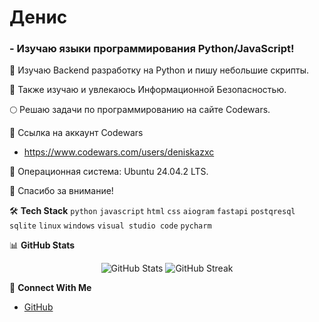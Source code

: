 # Денис
### - Изучаю языки программирования Python/JavaScript!

🐍 Изучаю Backend разработку на Python и пишу небольшие скрипты.

🌋 Также изучаю и увлекаюсь Информационной Безопасностью.

🌕 Решаю задачи по программированию на сайте Codewars.

🧊 Ссылка на аккаунт Codewars
- https://www.codewars.com/users/deniskazxc

🐧 Операционная система: Ubuntu 24.04.2 LTS.

🍒 Спасибо за внимание!

🛠️ **Tech Stack**
`python` `javascript` `html` `css`
`aiogram` `fastapi` `postqresql` `sqlite`
`linux` `windows`
`visual studio code` `pycharm`

📊 **GitHub Stats**
<p align="center">
  <img src="https://github-readme-stats.vercel.app/api?username=DenisPythoneer&show_icons=true&theme=dark" alt="GitHub Stats" />
  <img src="https://github-readme-streak-stats.herokuapp.com/?user=DenisPythoneer&theme=dark" alt="GitHub Streak" />
</p>

🤝 **Connect With Me**
- [GitHub](https://github.com/DenisPythoneer)
